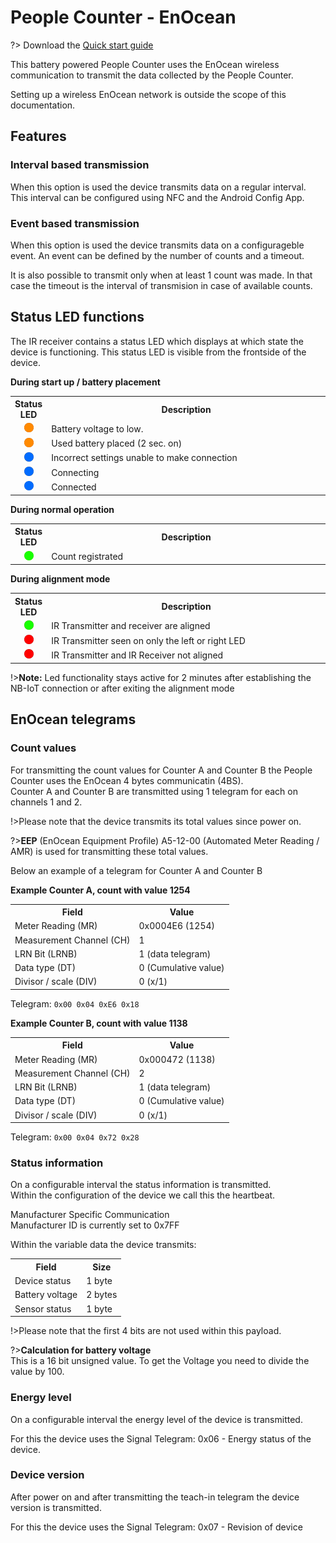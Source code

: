 # People Counter - EnOcean

?> Download the <a href="./pdf/IMBuildings - Quick start guide - People Counter - Enocean v23.09-1.pdf" target="_blank">Quick start guide</a>

This battery powered People Counter uses the EnOcean wireless communication to transmit the data collected by the People Counter.

Setting up a wireless EnOcean network is outside the scope of this documentation.

## Features

### Interval based transmission
When this option is used the device transmits data on a regular interval.
This interval can be configured using NFC and the Android Config App.

### Event based transmission
When this option is used the device transmits data on a configurageble event.
An event can be defined by the number of counts and a timeout.

It is also possible to transmit only when at least 1 count was made. In that case the timeout is the interval of transmision in case of available counts.

## Status LED functions

The IR receiver contains a status LED which displays at which state the device is functioning.
This status LED is visible from the frontside of the device.

**During start up / battery placement**
<table>
<tr><th width="30">Status LED</th><th width="600">Description</th></tr>
<tr><td align="center"><img src="./assets/blink-led-orange.gif" width="15"></td><td>Battery voltage to low.</td></tr>
<tr><td align="center"><img src="./assets/led-orange.gif" width="15"></td><td>Used battery placed (2 sec. on)</td></tr>
<tr><td align="center"><img src="./assets/led-blue.gif" width="15"></td><td>Incorrect settings unable to make connection</td></tr>
<tr><td align="center"><img src="./assets/blink-led-blue.gif" width="15"></td><td>Connecting</td></tr>
<tr><td align="center"><img src="./assets/blink-led-blue-green.gif" width="15"></td><td>Connected</td>
</table>

**During normal operation**
<table>
<tr><th width="30">Status LED</th><th width="600">Description</th></tr>
<tr><td align="center"><img src="./assets/blink-led-green-count.gif" width="15"></td><td>Count registrated</td>
</table>

**During alignment mode**
<table>
<tr><th width="30">Status LED</th><th width="600">Description</th></tr>
<tr><td align="center"><img src="./assets/led-green.gif" width="15"></td><td>IR Transmitter and receiver are aligned</td>
<tr><td align="center"><img src="./assets/led-red.gif" width="15"></td><td>IR Transmitter seen on only the left or right LED</td>
<tr><td align="center"><img src="./assets/blink-led-red.gif" width="15"></td><td>IR Transmitter and IR Receiver not aligned</td>
</table>

!>**Note:** Led functionality stays active for 2 minutes after establishing the NB-IoT connection or after exiting the alignment mode

## EnOcean telegrams

### Count values

For transmitting the count values for Counter A and Counter B the People Counter uses the EnOcean 4 bytes communicatin (4BS).<br>
Counter A and Counter B are transmitted using 1 telegram for each on channels 1 and 2.

!>Please note that the device transmits its total values since power on.

?>**EEP** (EnOcean Equipment Profile) A5-12-00 (Automated Meter Reading / AMR) is used for transmitting these total values.

Below an example of a telegram for Counter A and Counter B

**Example Counter A, count with value 1254**

<table>
<tr><th>Field</th><th>Value</th></tr>
<tr><td>Meter Reading (MR)</td><td>0x0004E6 (1254)</td></tr>
<tr><td>Measurement Channel (CH)</td><td>1</td></tr>
<tr><td>LRN Bit (LRNB)</td><td>1 (data telegram)</td></tr>
<tr><td>Data type (DT)</td><td>0 (Cumulative value)</td></tr>
<tr><td>Divisor / scale (DIV)</td><td>0 (x/1)</td></tr>
</table>

Telegram: `0x00 0x04 0xE6 0x18`

**Example Counter B, count with value 1138**

<table>
<tr><th>Field</th><th>Value</th></tr>
<tr><td>Meter Reading (MR)</td><td>0x000472 (1138)</td></tr>
<tr><td>Measurement Channel (CH)</td><td>2</td></tr>
<tr><td>LRN Bit (LRNB)</td><td>1 (data telegram)</td></tr>
<tr><td>Data type (DT)</td><td>0 (Cumulative value)</td></tr>
<tr><td>Divisor / scale (DIV)</td><td>0 (x/1)</td></tr>
</table>

Telegram: `0x00 0x04 0x72 0x28`

### Status information

On a configurable interval the status information is transmitted.<br>
Within the configuration of the device we call this the heartbeat.

Manufacturer Specific Communication<br>
Manufacturer ID is currently set to 0x7FF

Within the variable data the device transmits:
<table>
<tr><th>Field</th><th>Size</th></tr>
<tr><td>Device status</td><td>1 byte</td></tr>
<tr><td>Battery voltage</td><td>2 bytes</td></tr>
<tr><td>Sensor status</td><td>1 byte</td></tr>
</table>

!>Please note that the first 4 bits are not used within this payload.

?>**Calculation for battery voltage**<br>
This is a 16 bit unsigned value. To get the Voltage you need to divide the value by 100.

### Energy level
On a configurable interval the energy level of the device is transmitted.

For this the device uses the Signal Telegram: 0x06 - Energy status of the device.

### Device version
After power on and after transmitting the teach-in telegram the device version is transmitted.

For this the device uses the Signal Telegram: 0x07 - Revision of device

